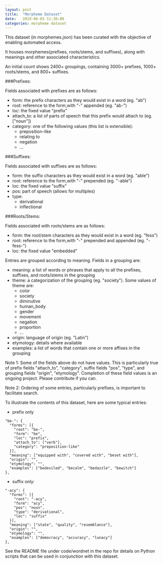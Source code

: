 ```yaml
---
layout: post
title:  "Morpheme Dataset"
date:   2019-06-03 11:36:00
categories: morpheme dataset
---
```


This dataset (in morphemes.json) has been curated with the objective of enabling automated access. 

It houses morphemes(prefixes, roots/stems, and suffixes), along with meanings and other associated characteristics.

An initial count shows 2400+ groupings, containing 3000+ prefixes, 1000+ roots/stems, and 800+ suffixes.


###Prefixes:

Fields associated with prefixes are as follows:
* form: the prefix characters as they would exist in a word (eg. "ab")
* root: reference to the form,with "-" appended (eg. "ab-")
* loc: the fixed value "prefix"
* attach_to: a list of parts of speech that this prefix would attach to (eg. ["noun"])
* category: one of the following values (this list is extensible):
  * preposition-like
  * relating to
  * negation
  * ...


###Suffixes:

Fields associated with suffixes are as follows:
* form: the suffix characters as they would exist in a word (eg. "able")
* root: reference to the form,with "-" prepended (eg. "-able")
* loc: the fixed value "suffix"
* pos: part of speech (allows for multiples)
* type:
  * derivational
  * inflectional


###Roots/Stems:

Fields associated with roots/stems are as follows:
* form: the root/stem characters as they would exist in a word (eg. "fess")
* root: reference to the form,with "-" prepended and appended (eg. "-fess-")
* loc: the fixed value "embedded"


Entries are grouped according to meaning. Fields in a grouping are:
* meaning: a list of words or phrases that apply to all the prefixes, suffixes, and roots/stems in the grouping
* theme: a categorization of the grouping (eg. "society"). Some values of theme are:
  * color
  * society
  * diminutive
  * human_body
  * gender
  * movement
  * negation
  * proportion
  * ...
* origin: language of origin (eg. "Latin")
* etymology: details where available
* examples: a list of words that contain one or more affixes in the grouping

Note 1: Some of the fields above do not have values. This is particularly true of prefix fields "attach_to", "category",  suffix fields "pos", "type", and grouping fields "origin", "etymology". Completion of these field values is an ongoing project. Please contribute if you can.

Note 2: Ordering of some entries, particularly prefixes, is important to facilitate search.


To illustrate the contents of this dataset, here are some typical entries:

- prefix only
```
"be-": {
  "forms": [{
    "root": "be-",
    "form": "be",
    "loc": "prefix",
    "attach_to": ["verb"],
    "category": "preposition-like"
  }],
  "meaning": ["equipped with", "covered with", "beset with"],
  "origin": "",
  "etymology": "",
  "examples": ["bedeviled", "becalm", "bedazzle", "bewitch"]
},
```

- suffix only:
```
"-acy": {
  "forms": [{
    "root": "-acy",
    "form": "acy",
    "pos": "noun",
    "type": "derivational",
    "loc": "suffix"
  }],
  "meaning": ["state", "quality", "resemblance"],
  "origin": "",
  "etymology": "",
  "examples": ["democracy", "accuracy", "lunacy"]
},
```

See the README file under code/wordnet in the repo for details on Python scripts that can be used in conjunction with this dataset.

